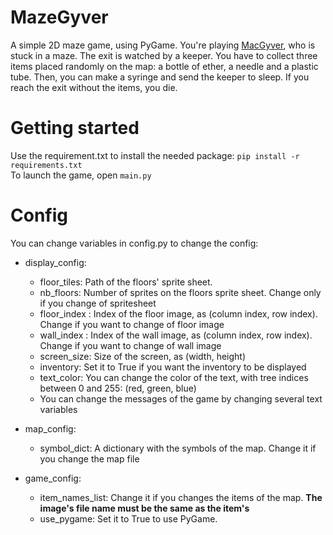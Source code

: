 # MazeGyver
A simple 2D maze game, using PyGame. You're playing [MacGyver](https://www.youtube.com/watch?v=lc8RFPZUkiQ), who is stuck in a maze. The exit is watched by a keeper.
You have to collect three items placed randomly on the map: a bottle of ether, a needle and a plastic tube. Then, you can make a syringe and send the keeper to sleep.
If you reach the exit without the items, you die.

# Getting started
Use the requirement.txt to install the needed package: 
`pip install -r requirements.txt`\
To launch the game, open `main.py`

# Config
You can change variables in config.py to change the config:

- display_config:
  - floor_tiles: Path of the floors' sprite sheet.
  - nb_floors: Number of sprites on the floors sprite sheet. Change only if you change of spritesheet
  - floor_index : Index of the floor image, as (column index, row index). Change if you want to change of floor image
  - wall_index : Index of the wall image, as (column index, row index). Change if you want to change of wall image
  - screen_size: Size of the screen, as (width, height)
  - inventory: Set it to True if you want the inventory to be displayed
  - text_color: You can change the color of the text, with tree indices between 0 and 255: (red, green, blue)
  - You can change the messages of the game by changing several text variables

- map_config:
  - symbol_dict: A dictionary with the symbols of the map. Change it if you change the map file

- game_config:
  - item_names_list: Change it if you changes the items of the map. **The image's file name must be the same as the item's**
  - use_pygame: Set it to True to use PyGame.
